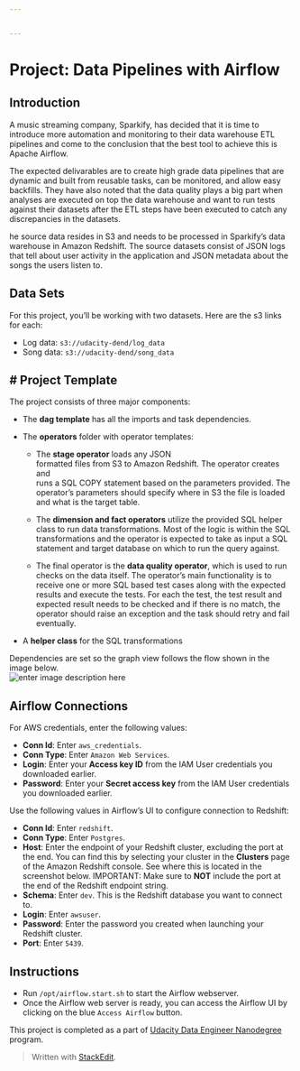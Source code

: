 ```yaml
---


---
```


<h1 id="project--data-pipelines-with-airflow">Project:  Data Pipelines with Airflow</h1>
<h2 id="introduction">Introduction</h2>
<p>A music streaming company, Sparkify, has decided that it is time to introduce more automation and monitoring to their data warehouse ETL pipelines and come to the conclusion that the best tool to achieve this is Apache Airflow.</p>
<p>The expected delivarables are to create high grade data pipelines that are dynamic and built from reusable tasks, can be monitored, and allow easy backfills. They have also noted that the data quality plays a big part when analyses are executed on top the data warehouse and want to run tests against their datasets after the ETL steps have been executed to catch any discrepancies in the datasets.</p>
<p>he source data resides in S3 and needs to be processed in Sparkify’s data warehouse in Amazon Redshift. The source datasets consist of JSON logs that tell about user activity in the application and JSON metadata about the songs the users listen to.</p>
<h2 id="data-sets">Data Sets</h2>
<p>For this project, you’ll be working with two datasets. Here are the s3 links for each:</p>
<ul>
<li>Log data:  <code>s3://udacity-dend/log_data</code></li>
<li>Song data:  <code>s3://udacity-dend/song_data</code></li>
</ul>
<h2 id="project-template"># Project Template</h2>
<p>The project consists of three major components:</p>
<ul>
<li>
<p>The  <strong>dag template</strong>  has all the imports and task dependencies.</p>
</li>
<li>
<p>The  <strong>operators</strong>  folder with operator templates:</p>
<ul>
<li>
<p>The <strong>stage operator</strong> loads any JSON<br>
formatted files from S3 to Amazon Redshift. The operator creates and<br>
runs a SQL COPY statement based on the parameters provided. The<br>
operator’s parameters should specify where in S3 the file is loaded<br>
and what is the target table.</p>
</li>
<li>
<p>The <strong>dimension and fact operators</strong> utilize the provided SQL helper class to run data transformations. Most of the logic is within the SQL transformations and the operator is expected to take as input a SQL statement and target database on which to run the query against.</p>
</li>
<li>
<p>The final operator is the <strong>data quality operator</strong>, which is used to run checks on the data itself. The operator’s main functionality is to receive one or more SQL based test cases along with the expected results and execute the tests. For each the test, the test result and expected result needs to be checked and if there is no match, the operator should raise an exception and the task should retry and fail eventually.</p>
</li>
</ul>
</li>
<li>
<p>A  <strong>helper class</strong>  for the SQL transformations</p>
</li>
</ul>
<p>Dependencies are set so the graph view follows the flow shown in the image below.<br>
<img src="https://video.udacity-data.com/topher/2019/January/5c48a861_example-dag/example-dag.png" alt="enter image description here"></p>
<h2 id="airflow-connections">Airflow Connections</h2>
<p>For AWS credentials, enter the following values:</p>
<ul>
<li><strong>Conn Id</strong>: Enter  <code>aws_credentials</code>.</li>
<li><strong>Conn Type</strong>: Enter  <code>Amazon Web Services</code>.</li>
<li><strong>Login</strong>: Enter your  <strong>Access key ID</strong>  from the IAM User credentials you downloaded earlier.</li>
<li><strong>Password</strong>: Enter your  <strong>Secret access key</strong>  from the IAM User credentials you downloaded earlier.</li>
</ul>
<p>Use the following values in Airflow’s UI to configure connection to Redshift:</p>
<ul>
<li><strong>Conn Id</strong>: Enter  <code>redshift</code>.</li>
<li><strong>Conn Type</strong>: Enter  <code>Postgres</code>.</li>
<li><strong>Host</strong>: Enter the endpoint of your Redshift cluster, excluding the port at the end. You can find this by selecting your cluster in the  <strong>Clusters</strong>  page of the Amazon Redshift console. See where this is located in the screenshot below. IMPORTANT: Make sure to  <strong>NOT</strong>  include the port at the end of the Redshift endpoint string.</li>
<li><strong>Schema</strong>: Enter  <code>dev</code>. This is the Redshift database you want to connect to.</li>
<li><strong>Login</strong>: Enter  <code>awsuser</code>.</li>
<li><strong>Password</strong>: Enter the password you created when launching your Redshift cluster.</li>
<li><strong>Port</strong>: Enter  <code>5439</code>.</li>
</ul>
<h2 id="instructions">Instructions</h2>
<ul>
<li>Run <code>/opt/airflow.start.sh</code> to start the Airflow webserver.</li>
<li>Once the Airflow web server is ready, you can access the Airflow UI by clicking on the blue <code>Access Airflow</code> button.</li>
</ul>
<p>This project is completed as a part of  <a href="https://www.udacity.com/course/data-engineer-nanodegree--nd027?utm_source=gsem_brand&amp;utm_medium=ads_r&amp;utm_campaign=8826748985_c&amp;utm_term=88603514323&amp;utm_keyword=udacity%20data%20engineer_e&amp;gclid=CjwKCAjw1ej5BRBhEiwAfHyh1LJE9bbir4kCyJjj0cAdE5HBb9F9YOxcXwrQNZLz_ieHirhgGkPd8xoC7tAQAvD_BwE">Udacity Data Engineer Nanodegree</a> program.</p>
<blockquote>
<p>Written with <a href="https://stackedit.io/">StackEdit</a>.</p>
</blockquote>

